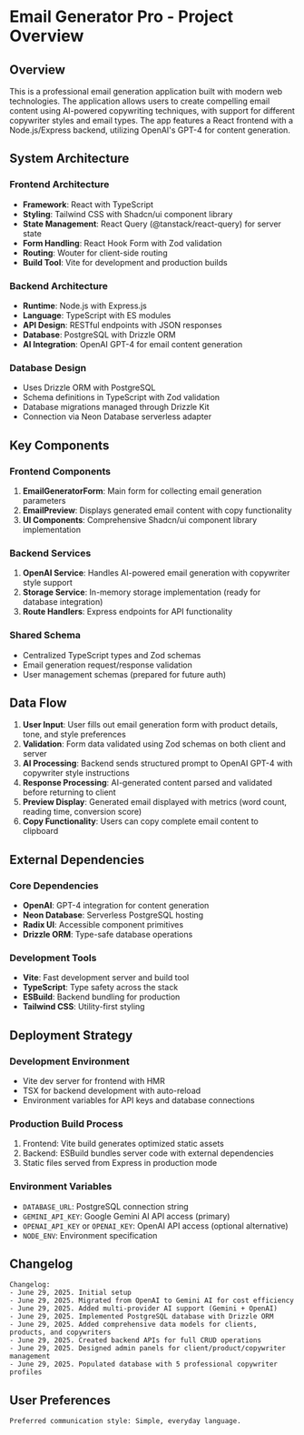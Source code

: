 # Email Generator Pro - Project Overview

## Overview

This is a professional email generation application built with modern web technologies. The application allows users to create compelling email content using AI-powered copywriting techniques, with support for different copywriter styles and email types. The app features a React frontend with a Node.js/Express backend, utilizing OpenAI's GPT-4 for content generation.

## System Architecture

### Frontend Architecture
- **Framework**: React with TypeScript
- **Styling**: Tailwind CSS with Shadcn/ui component library
- **State Management**: React Query (@tanstack/react-query) for server state
- **Form Handling**: React Hook Form with Zod validation
- **Routing**: Wouter for client-side routing
- **Build Tool**: Vite for development and production builds

### Backend Architecture
- **Runtime**: Node.js with Express.js
- **Language**: TypeScript with ES modules
- **API Design**: RESTful endpoints with JSON responses
- **Database**: PostgreSQL with Drizzle ORM
- **AI Integration**: OpenAI GPT-4 for email content generation

### Database Design
- Uses Drizzle ORM with PostgreSQL
- Schema definitions in TypeScript with Zod validation
- Database migrations managed through Drizzle Kit
- Connection via Neon Database serverless adapter

## Key Components

### Frontend Components
1. **EmailGeneratorForm**: Main form for collecting email generation parameters
2. **EmailPreview**: Displays generated email content with copy functionality
3. **UI Components**: Comprehensive Shadcn/ui component library implementation

### Backend Services
1. **OpenAI Service**: Handles AI-powered email generation with copywriter style support
2. **Storage Service**: In-memory storage implementation (ready for database integration)
3. **Route Handlers**: Express endpoints for API functionality

### Shared Schema
- Centralized TypeScript types and Zod schemas
- Email generation request/response validation
- User management schemas (prepared for future auth)

## Data Flow

1. **User Input**: User fills out email generation form with product details, tone, and style preferences
2. **Validation**: Form data validated using Zod schemas on both client and server
3. **AI Processing**: Backend sends structured prompt to OpenAI GPT-4 with copywriter style instructions
4. **Response Processing**: AI-generated content parsed and validated before returning to client
5. **Preview Display**: Generated email displayed with metrics (word count, reading time, conversion score)
6. **Copy Functionality**: Users can copy complete email content to clipboard

## External Dependencies

### Core Dependencies
- **OpenAI**: GPT-4 integration for content generation
- **Neon Database**: Serverless PostgreSQL hosting
- **Radix UI**: Accessible component primitives
- **Drizzle ORM**: Type-safe database operations

### Development Tools
- **Vite**: Fast development server and build tool
- **TypeScript**: Type safety across the stack
- **ESBuild**: Backend bundling for production
- **Tailwind CSS**: Utility-first styling

## Deployment Strategy

### Development Environment
- Vite dev server for frontend with HMR
- TSX for backend development with auto-reload
- Environment variables for API keys and database connections

### Production Build Process
1. Frontend: Vite build generates optimized static assets
2. Backend: ESBuild bundles server code with external dependencies
3. Static files served from Express in production mode

### Environment Variables
- `DATABASE_URL`: PostgreSQL connection string
- `GEMINI_API_KEY`: Google Gemini AI API access (primary)
- `OPENAI_API_KEY` or `OPENAI_KEY`: OpenAI API access (optional alternative)
- `NODE_ENV`: Environment specification

## Changelog

```
Changelog:
- June 29, 2025. Initial setup
- June 29, 2025. Migrated from OpenAI to Gemini AI for cost efficiency
- June 29, 2025. Added multi-provider AI support (Gemini + OpenAI)
- June 29, 2025. Implemented PostgreSQL database with Drizzle ORM
- June 29, 2025. Added comprehensive data models for clients, products, and copywriters
- June 29, 2025. Created backend APIs for full CRUD operations
- June 29, 2025. Designed admin panels for client/product/copywriter management
- June 29, 2025. Populated database with 5 professional copywriter profiles
```

## User Preferences

```
Preferred communication style: Simple, everyday language.
```